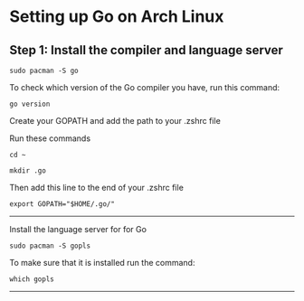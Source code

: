 # Setting up Go on Arch Linux

## Step 1: Install the compiler and language server

```
sudo pacman -S go 

```

To check which version of the Go compiler you have, run this command:

```
go version
```

Create your GOPATH and add the path to your .zshrc file

Run these commands

```
cd ~

mkdir .go
```

Then add this line to the end of your .zshrc file
```
export GOPATH="$HOME/.go/"
```

---

Install the language server for for Go  

```
sudo pacman -S gopls

```

To make sure that it is installed run the command:

```
which gopls
```

---
